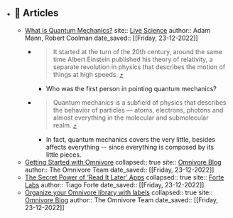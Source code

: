 - ## 🔖 Articles
	- [What Is Quantum Mechanics?](https://omnivore.app/me/what-is-quantum-mechanics-1853f27d901)
	        site:: [Live Science](https://www.livescience.com/33816-quantum-mechanics-explanation.html)
	        author:: Adam Mann, Robert Coolman
	        date_saved:: [[Friday, 23-12-2022]]
		- > It started at the turn of the 20th century, around the same time Albert Einstein published his theory of relativity, a separate revolution in physics that describes the motion of things at high speeds. [⤴️](https://omnivore.app/me/what-is-quantum-mechanics-1853f27d901#4c442edb-5e26-441c-bcab-9528bb6bea07)
			- Who was the first person in pointing quantum mechanics?
		- > Quantum mechanics is a subfield of physics that describes the behavior of particles — atoms, electrons, photons and almost everything in the molecular and submolecular realm.  [⤴️](https://omnivore.app/me/what-is-quantum-mechanics-1853f27d901#8277c8ac-c9cc-4857-bedc-a10418f20185)
			- In fact, quantum mechanics covers the very little, besides affects everything -- since everything is composed by its little pieces.
	- [Getting Started with Omnivore](https://omnivore.app/me/getting-started-with-omnivore-1853e847ef4)
	      collapsed:: true
	      site:: [Omnivore Blog](https://blog.omnivore.app/p/getting-started-with-omnivore)
	      author:: The Omnivore Team
	      date_saved:: [[Friday, 23-12-2022]]
	- [The Secret Power of ‘Read It Later’ Apps](https://omnivore.app/me/the-secret-power-of-read-it-later-apps-1853e847b0f)
	      collapsed:: true
	      site:: [Forte Labs](https://fortelabs.co/blog/the-secret-power-of-read-it-later-apps)
	      author:: Tiago Forte
	      date_saved:: [[Friday, 23-12-2022]]
	- [Organize your Omnivore library with labels](https://omnivore.app/me/organize-your-omnivore-library-with-labels-1853e847720)
	      collapsed:: true
	      site:: [Omnivore Blog](https://blog.omnivore.app/p/organize-your-omnivore-library-with)
	      author:: The Omnivore Team
	      date_saved:: [[Friday, 23-12-2022]]